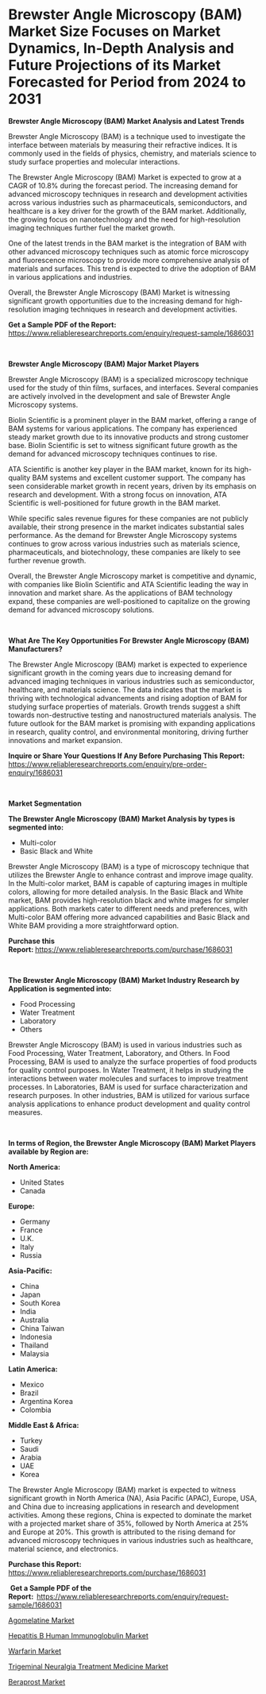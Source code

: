 <p><h1>Brewster Angle Microscopy (BAM) Market Size Focuses on Market Dynamics, In-Depth Analysis and Future Projections of its Market Forecasted for Period from 2024 to 2031</h1></p><p><strong>Brewster Angle Microscopy (BAM) Market Analysis and Latest Trends</strong></p>
<p><p>Brewster Angle Microscopy (BAM) is a technique used to investigate the interface between materials by measuring their refractive indices. It is commonly used in the fields of physics, chemistry, and materials science to study surface properties and molecular interactions.</p><p>The Brewster Angle Microscopy (BAM) Market is expected to grow at a CAGR of 10.8% during the forecast period. The increasing demand for advanced microscopy techniques in research and development activities across various industries such as pharmaceuticals, semiconductors, and healthcare is a key driver for the growth of the BAM market. Additionally, the growing focus on nanotechnology and the need for high-resolution imaging techniques further fuel the market growth.</p><p>One of the latest trends in the BAM market is the integration of BAM with other advanced microscopy techniques such as atomic force microscopy and fluorescence microscopy to provide more comprehensive analysis of materials and surfaces. This trend is expected to drive the adoption of BAM in various applications and industries.</p><p>Overall, the Brewster Angle Microscopy (BAM) Market is witnessing significant growth opportunities due to the increasing demand for high-resolution imaging techniques in research and development activities.</p></p>
<p><strong>Get a Sample PDF of the Report:&nbsp;</strong> <a href="https://www.reliableresearchreports.com/enquiry/request-sample/1686031">https://www.reliableresearchreports.com/enquiry/request-sample/1686031</a></p>
<p>&nbsp;</p>
<p><strong>Brewster Angle Microscopy (BAM) Major Market Players</strong></p>
<p><p>Brewster Angle Microscopy (BAM) is a specialized microscopy technique used for the study of thin films, surfaces, and interfaces. Several companies are actively involved in the development and sale of Brewster Angle Microscopy systems. </p><p>Biolin Scientific is a prominent player in the BAM market, offering a range of BAM systems for various applications. The company has experienced steady market growth due to its innovative products and strong customer base. Biolin Scientific is set to witness significant future growth as the demand for advanced microscopy techniques continues to rise.</p><p>ATA Scientific is another key player in the BAM market, known for its high-quality BAM systems and excellent customer support. The company has seen considerable market growth in recent years, driven by its emphasis on research and development. With a strong focus on innovation, ATA Scientific is well-positioned for future growth in the BAM market.</p><p>While specific sales revenue figures for these companies are not publicly available, their strong presence in the market indicates substantial sales performance. As the demand for Brewster Angle Microscopy systems continues to grow across various industries such as materials science, pharmaceuticals, and biotechnology, these companies are likely to see further revenue growth.</p><p>Overall, the Brewster Angle Microscopy market is competitive and dynamic, with companies like Biolin Scientific and ATA Scientific leading the way in innovation and market share. As the applications of BAM technology expand, these companies are well-positioned to capitalize on the growing demand for advanced microscopy solutions.</p></p>
<p>&nbsp;</p>
<p><strong>What Are The Key Opportunities For Brewster Angle Microscopy (BAM) Manufacturers?</strong></p>
<p><p>The Brewster Angle Microscopy (BAM) market is expected to experience significant growth in the coming years due to increasing demand for advanced imaging techniques in various industries such as semiconductor, healthcare, and materials science. The data indicates that the market is thriving with technological advancements and rising adoption of BAM for studying surface properties of materials. Growth trends suggest a shift towards non-destructive testing and nanostructured materials analysis. The future outlook for the BAM market is promising with expanding applications in research, quality control, and environmental monitoring, driving further innovations and market expansion.</p></p>
<p><strong>Inquire or Share Your Questions If Any Before Purchasing This Report:</strong> <a href="https://www.reliableresearchreports.com/enquiry/pre-order-enquiry/1686031">https://www.reliableresearchreports.com/enquiry/pre-order-enquiry/1686031</a></p>
<p>&nbsp;</p>
<p><strong>Market Segmentation</strong></p>
<p><strong>The Brewster Angle Microscopy (BAM) Market Analysis by types is segmented into:</strong></p>
<p><ul><li>Multi-color</li><li>Basic Black and White</li></ul></p>
<p><p>Brewster Angle Microscopy (BAM) is a type of microscopy technique that utilizes the Brewster Angle to enhance contrast and improve image quality. In the Multi-color market, BAM is capable of capturing images in multiple colors, allowing for more detailed analysis. In the Basic Black and White market, BAM provides high-resolution black and white images for simpler applications. Both markets cater to different needs and preferences, with Multi-color BAM offering more advanced capabilities and Basic Black and White BAM providing a more straightforward option.</p></p>
<p><strong>Purchase this Report:&nbsp;</strong><a href="https://www.reliableresearchreports.com/purchase/1686031">https://www.reliableresearchreports.com/purchase/1686031</a></p>
<p>&nbsp;</p>
<p><strong>The Brewster Angle Microscopy (BAM) Market Industry Research by Application is segmented into:</strong></p>
<p><ul><li>Food Processing</li><li>Water Treatment</li><li>Laboratory</li><li>Others</li></ul></p>
<p><p>Brewster Angle Microscopy (BAM) is used in various industries such as Food Processing, Water Treatment, Laboratory, and Others. In Food Processing, BAM is used to analyze the surface properties of food products for quality control purposes. In Water Treatment, it helps in studying the interactions between water molecules and surfaces to improve treatment processes. In Laboratories, BAM is used for surface characterization and research purposes. In other industries, BAM is utilized for various surface analysis applications to enhance product development and quality control measures.</p></p>
<p>&nbsp;</p>
<p><strong>In terms of Region, the Brewster Angle Microscopy (BAM) Market Players available by Region are:</strong></p>
<p>
    <p> <strong> North America: </strong>
        <ul>
            <li>United States</li>
            <li>Canada</li>
        </ul>
        </p> 
    <p> <strong> Europe: </strong>
        <ul>
            <li>Germany</li>
            <li>France</li>
            <li>U.K.</li>
            <li>Italy</li>
            <li>Russia</li>
        </ul>
        </p> 
    <p> <strong> Asia-Pacific: </strong>
        <ul>
            <li>China</li>
            <li>Japan</li>
            <li>South Korea</li>
            <li>India</li>
            <li>Australia</li>
            <li>China Taiwan</li>
            <li>Indonesia</li>
            <li>Thailand</li>
            <li>Malaysia</li>
        </ul>
        </p> 
    <p> <strong> Latin America: </strong>
        <ul>
            <li>Mexico</li>
            <li>Brazil</li>
            <li>Argentina Korea</li>
            <li>Colombia</li>
        </ul>
        </p> 
    <p> <strong> Middle East & Africa: </strong>
        <ul>
            <li>Turkey</li>
            <li>Saudi</li>
            <li>Arabia</li>
            <li>UAE</li>
            <li>Korea</li>
        </ul>
    </p>
    </p>
<p><p>The Brewster Angle Microscopy (BAM) market is expected to witness significant growth in North America (NA), Asia Pacific (APAC), Europe, USA, and China due to increasing applications in research and development activities. Among these regions, China is expected to dominate the market with a projected market share of 35%, followed by North America at 25% and Europe at 20%. This growth is attributed to the rising demand for advanced microscopy techniques in various industries such as healthcare, material science, and electronics.</p></p>
<p><strong>Purchase this Report: </strong><a href="https://www.reliableresearchreports.com/purchase/1686031">https://www.reliableresearchreports.com/purchase/1686031</a></p>
<p>&nbsp;<strong>Get a Sample PDF of the Report:&nbsp;&nbsp;</strong><a href="https://www.reliableresearchreports.com/enquiry/request-sample/1686031">https://www.reliableresearchreports.com/enquiry/request-sample/1686031</a></p>
<p><strong></strong></p>
<p><p><a href="https://medium.com/@sarahhopkins94/agomelatine-market-size-market-outlook-and-market-forecast-2024-to-2031-20aed84579c0">Agomelatine Market</a></p><p><a href="https://medium.com/@sarahhopkins94/hepatitis-b-human-immunoglobulin-market-furnishes-information-on-market-share-market-trends-and-678352f40ec6">Hepatitis B Human Immunoglobulin Market</a></p><p><a href="https://medium.com/@brendamoreno1988/decoding-warfarin-market-metrics-market-share-trends-and-growth-patterns-fbe171f87733">Warfarin Market</a></p><p><a href="https://medium.com/@brendamoreno1988/trigeminal-neuralgia-treatment-medicine-market-competitive-analysis-market-trends-and-forecast-to-117c8d6c8098">Trigeminal Neuralgia Treatment Medicine Market</a></p><p><a href="https://medium.com/@elizabethalexander97/beraprost-nbsp-market-focuses-on-market-share-size-and-projected-forecast-till-2031-8db74db0c93f">Beraprost Market</a></p></p>